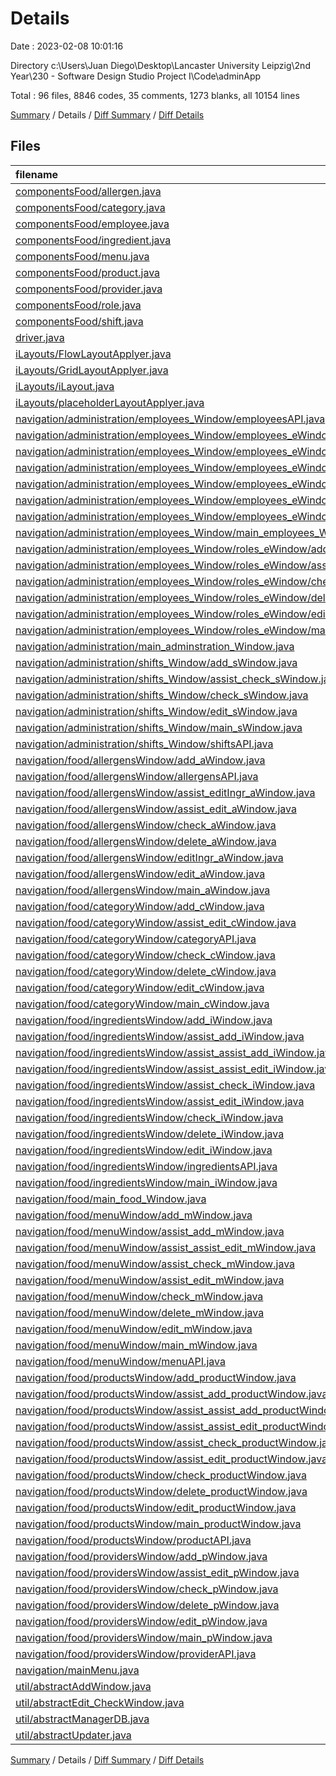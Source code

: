# Details

Date : 2023-02-08 10:01:16

Directory c:\\Users\\Juan Diego\\Desktop\\Lancaster University Leipzig\\2nd Year\\230 - Software Design Studio Project I\\Code\\adminApp

Total : 96 files,  8846 codes, 35 comments, 1273 blanks, all 10154 lines

[Summary](results.md) / Details / [Diff Summary](diff.md) / [Diff Details](diff-details.md)

## Files
| filename | language | code | comment | blank | total |
| :--- | :--- | ---: | ---: | ---: | ---: |
| [componentsFood/allergen.java](/componentsFood/allergen.java) | Java | 18 | 0 | 7 | 25 |
| [componentsFood/category.java](/componentsFood/category.java) | Java | 23 | 0 | 8 | 31 |
| [componentsFood/employee.java](/componentsFood/employee.java) | Java | 38 | 0 | 10 | 48 |
| [componentsFood/ingredient.java](/componentsFood/ingredient.java) | Java | 50 | 0 | 12 | 62 |
| [componentsFood/menu.java](/componentsFood/menu.java) | Java | 33 | 0 | 10 | 43 |
| [componentsFood/product.java](/componentsFood/product.java) | Java | 33 | 0 | 9 | 42 |
| [componentsFood/provider.java](/componentsFood/provider.java) | Java | 23 | 0 | 8 | 31 |
| [componentsFood/role.java](/componentsFood/role.java) | Java | 18 | 0 | 7 | 25 |
| [componentsFood/shift.java](/componentsFood/shift.java) | Java | 50 | 0 | 12 | 62 |
| [driver.java](/driver.java) | Java | 6 | 0 | 2 | 8 |
| [iLayouts/FlowLayoutApplyer.java](/iLayouts/FlowLayoutApplyer.java) | Java | 12 | 0 | 5 | 17 |
| [iLayouts/GridLayoutApplyer.java](/iLayouts/GridLayoutApplyer.java) | Java | 18 | 0 | 5 | 23 |
| [iLayouts/iLayout.java](/iLayouts/iLayout.java) | Java | 4 | 0 | 2 | 6 |
| [iLayouts/placeholderLayoutApplyer.java](/iLayouts/placeholderLayoutApplyer.java) | Java | 9 | 0 | 4 | 13 |
| [navigation/administration/employees_Window/employeesAPI.java](/navigation/administration/employees_Window/employeesAPI.java) | Java | 327 | 1 | 25 | 353 |
| [navigation/administration/employees_Window/employees_eWindow/add_eWindow.java](/navigation/administration/employees_Window/employees_eWindow/add_eWindow.java) | Java | 83 | 0 | 17 | 100 |
| [navigation/administration/employees_Window/employees_eWindow/assist_edit_eWindow.java](/navigation/administration/employees_Window/employees_eWindow/assist_edit_eWindow.java) | Java | 124 | 0 | 19 | 143 |
| [navigation/administration/employees_Window/employees_eWindow/check_eWindow.java](/navigation/administration/employees_Window/employees_eWindow/check_eWindow.java) | Java | 53 | 0 | 11 | 64 |
| [navigation/administration/employees_Window/employees_eWindow/delete_eWindow.java](/navigation/administration/employees_Window/employees_eWindow/delete_eWindow.java) | Java | 70 | 0 | 12 | 82 |
| [navigation/administration/employees_Window/employees_eWindow/edit_eWindow.java](/navigation/administration/employees_Window/employees_eWindow/edit_eWindow.java) | Java | 63 | 0 | 14 | 77 |
| [navigation/administration/employees_Window/employees_eWindow/main_eWindow.java](/navigation/administration/employees_Window/employees_eWindow/main_eWindow.java) | Java | 58 | 0 | 9 | 67 |
| [navigation/administration/employees_Window/main_employees_Window.java](/navigation/administration/employees_Window/main_employees_Window.java) | Java | 44 | 0 | 9 | 53 |
| [navigation/administration/employees_Window/roles_eWindow/add_rWindow.java](/navigation/administration/employees_Window/roles_eWindow/add_rWindow.java) | Java | 49 | 0 | 10 | 59 |
| [navigation/administration/employees_Window/roles_eWindow/assist_edit_rWindow.java](/navigation/administration/employees_Window/roles_eWindow/assist_edit_rWindow.java) | Java | 78 | 0 | 14 | 92 |
| [navigation/administration/employees_Window/roles_eWindow/check_rWindow.java](/navigation/administration/employees_Window/roles_eWindow/check_rWindow.java) | Java | 47 | 0 | 12 | 59 |
| [navigation/administration/employees_Window/roles_eWindow/delete_rWindow.java](/navigation/administration/employees_Window/roles_eWindow/delete_rWindow.java) | Java | 72 | 0 | 11 | 83 |
| [navigation/administration/employees_Window/roles_eWindow/edit_rWindow.java](/navigation/administration/employees_Window/roles_eWindow/edit_rWindow.java) | Java | 64 | 0 | 11 | 75 |
| [navigation/administration/employees_Window/roles_eWindow/main_rWindow.java](/navigation/administration/employees_Window/roles_eWindow/main_rWindow.java) | Java | 58 | 0 | 9 | 67 |
| [navigation/administration/main_adminstration_Window.java](/navigation/administration/main_adminstration_Window.java) | Java | 48 | 2 | 9 | 59 |
| [navigation/administration/shifts_Window/add_sWindow.java](/navigation/administration/shifts_Window/add_sWindow.java) | Java | 150 | 1 | 19 | 170 |
| [navigation/administration/shifts_Window/assist_check_sWindow.java](/navigation/administration/shifts_Window/assist_check_sWindow.java) | Java | 63 | 2 | 10 | 75 |
| [navigation/administration/shifts_Window/check_sWindow.java](/navigation/administration/shifts_Window/check_sWindow.java) | Java | 68 | 0 | 10 | 78 |
| [navigation/administration/shifts_Window/edit_sWindow.java](/navigation/administration/shifts_Window/edit_sWindow.java) | Java | 146 | 0 | 20 | 166 |
| [navigation/administration/shifts_Window/main_sWindow.java](/navigation/administration/shifts_Window/main_sWindow.java) | Java | 54 | 4 | 9 | 67 |
| [navigation/administration/shifts_Window/shiftsAPI.java](/navigation/administration/shifts_Window/shiftsAPI.java) | Java | 311 | 2 | 23 | 336 |
| [navigation/food/allergensWindow/add_aWindow.java](/navigation/food/allergensWindow/add_aWindow.java) | Java | 49 | 0 | 11 | 60 |
| [navigation/food/allergensWindow/allergensAPI.java](/navigation/food/allergensWindow/allergensAPI.java) | Java | 243 | 4 | 17 | 264 |
| [navigation/food/allergensWindow/assist_editIngr_aWindow.java](/navigation/food/allergensWindow/assist_editIngr_aWindow.java) | Java | 116 | 0 | 18 | 134 |
| [navigation/food/allergensWindow/assist_edit_aWindow.java](/navigation/food/allergensWindow/assist_edit_aWindow.java) | Java | 80 | 0 | 13 | 93 |
| [navigation/food/allergensWindow/check_aWindow.java](/navigation/food/allergensWindow/check_aWindow.java) | Java | 46 | 0 | 12 | 58 |
| [navigation/food/allergensWindow/delete_aWindow.java](/navigation/food/allergensWindow/delete_aWindow.java) | Java | 77 | 0 | 12 | 89 |
| [navigation/food/allergensWindow/editIngr_aWindow.java](/navigation/food/allergensWindow/editIngr_aWindow.java) | Java | 80 | 0 | 14 | 94 |
| [navigation/food/allergensWindow/edit_aWindow.java](/navigation/food/allergensWindow/edit_aWindow.java) | Java | 63 | 0 | 14 | 77 |
| [navigation/food/allergensWindow/main_aWindow.java](/navigation/food/allergensWindow/main_aWindow.java) | Java | 66 | 0 | 6 | 72 |
| [navigation/food/categoryWindow/add_cWindow.java](/navigation/food/categoryWindow/add_cWindow.java) | Java | 63 | 0 | 9 | 72 |
| [navigation/food/categoryWindow/assist_edit_cWindow.java](/navigation/food/categoryWindow/assist_edit_cWindow.java) | Java | 87 | 0 | 14 | 101 |
| [navigation/food/categoryWindow/categoryAPI.java](/navigation/food/categoryWindow/categoryAPI.java) | Java | 258 | 3 | 17 | 278 |
| [navigation/food/categoryWindow/check_cWindow.java](/navigation/food/categoryWindow/check_cWindow.java) | Java | 52 | 0 | 12 | 64 |
| [navigation/food/categoryWindow/delete_cWindow.java](/navigation/food/categoryWindow/delete_cWindow.java) | Java | 72 | 0 | 12 | 84 |
| [navigation/food/categoryWindow/edit_cWindow.java](/navigation/food/categoryWindow/edit_cWindow.java) | Java | 68 | 0 | 12 | 80 |
| [navigation/food/categoryWindow/main_cWindow.java](/navigation/food/categoryWindow/main_cWindow.java) | Java | 58 | 0 | 9 | 67 |
| [navigation/food/ingredientsWindow/add_iWindow.java](/navigation/food/ingredientsWindow/add_iWindow.java) | Java | 64 | 0 | 10 | 74 |
| [navigation/food/ingredientsWindow/assist_add_iWindow.java](/navigation/food/ingredientsWindow/assist_add_iWindow.java) | Java | 99 | 0 | 14 | 113 |
| [navigation/food/ingredientsWindow/assist_assist_add_iWindow.java](/navigation/food/ingredientsWindow/assist_assist_add_iWindow.java) | Java | 115 | 0 | 17 | 132 |
| [navigation/food/ingredientsWindow/assist_assist_edit_iWindow.java](/navigation/food/ingredientsWindow/assist_assist_edit_iWindow.java) | Java | 147 | 0 | 18 | 165 |
| [navigation/food/ingredientsWindow/assist_check_iWindow.java](/navigation/food/ingredientsWindow/assist_check_iWindow.java) | Java | 72 | 0 | 18 | 90 |
| [navigation/food/ingredientsWindow/assist_edit_iWindow.java](/navigation/food/ingredientsWindow/assist_edit_iWindow.java) | Java | 135 | 0 | 16 | 151 |
| [navigation/food/ingredientsWindow/check_iWindow.java](/navigation/food/ingredientsWindow/check_iWindow.java) | Java | 87 | 0 | 13 | 100 |
| [navigation/food/ingredientsWindow/delete_iWindow.java](/navigation/food/ingredientsWindow/delete_iWindow.java) | Java | 115 | 0 | 16 | 131 |
| [navigation/food/ingredientsWindow/edit_iWindow.java](/navigation/food/ingredientsWindow/edit_iWindow.java) | Java | 75 | 0 | 14 | 89 |
| [navigation/food/ingredientsWindow/ingredientsAPI.java](/navigation/food/ingredientsWindow/ingredientsAPI.java) | Java | 466 | 6 | 34 | 506 |
| [navigation/food/ingredientsWindow/main_iWindow.java](/navigation/food/ingredientsWindow/main_iWindow.java) | Java | 67 | 0 | 9 | 76 |
| [navigation/food/main_food_Window.java](/navigation/food/main_food_Window.java) | Java | 69 | 0 | 9 | 78 |
| [navigation/food/menuWindow/add_mWindow.java](/navigation/food/menuWindow/add_mWindow.java) | Java | 80 | 0 | 13 | 93 |
| [navigation/food/menuWindow/assist_add_mWindow.java](/navigation/food/menuWindow/assist_add_mWindow.java) | Java | 146 | 0 | 20 | 166 |
| [navigation/food/menuWindow/assist_assist_edit_mWindow.java](/navigation/food/menuWindow/assist_assist_edit_mWindow.java) | Java | 232 | 0 | 28 | 260 |
| [navigation/food/menuWindow/assist_check_mWindow.java](/navigation/food/menuWindow/assist_check_mWindow.java) | Java | 63 | 0 | 13 | 76 |
| [navigation/food/menuWindow/assist_edit_mWindow.java](/navigation/food/menuWindow/assist_edit_mWindow.java) | Java | 119 | 0 | 15 | 134 |
| [navigation/food/menuWindow/check_mWindow.java](/navigation/food/menuWindow/check_mWindow.java) | Java | 75 | 0 | 14 | 89 |
| [navigation/food/menuWindow/delete_mWindow.java](/navigation/food/menuWindow/delete_mWindow.java) | Java | 80 | 0 | 14 | 94 |
| [navigation/food/menuWindow/edit_mWindow.java](/navigation/food/menuWindow/edit_mWindow.java) | Java | 77 | 0 | 13 | 90 |
| [navigation/food/menuWindow/main_mWindow.java](/navigation/food/menuWindow/main_mWindow.java) | Java | 58 | 0 | 9 | 67 |
| [navigation/food/menuWindow/menuAPI.java](/navigation/food/menuWindow/menuAPI.java) | Java | 259 | 1 | 21 | 281 |
| [navigation/food/productsWindow/add_productWindow.java](/navigation/food/productsWindow/add_productWindow.java) | Java | 99 | 0 | 17 | 116 |
| [navigation/food/productsWindow/assist_add_productWindow.java](/navigation/food/productsWindow/assist_add_productWindow.java) | Java | 169 | 0 | 21 | 190 |
| [navigation/food/productsWindow/assist_assist_add_productWindow.java](/navigation/food/productsWindow/assist_assist_add_productWindow.java) | Java | 103 | 0 | 19 | 122 |
| [navigation/food/productsWindow/assist_assist_edit_productWindow.java](/navigation/food/productsWindow/assist_assist_edit_productWindow.java) | Java | 265 | 0 | 28 | 293 |
| [navigation/food/productsWindow/assist_check_productWindow.java](/navigation/food/productsWindow/assist_check_productWindow.java) | Java | 69 | 0 | 15 | 84 |
| [navigation/food/productsWindow/assist_edit_productWindow.java](/navigation/food/productsWindow/assist_edit_productWindow.java) | Java | 121 | 0 | 15 | 136 |
| [navigation/food/productsWindow/check_productWindow.java](/navigation/food/productsWindow/check_productWindow.java) | Java | 77 | 0 | 15 | 92 |
| [navigation/food/productsWindow/delete_productWindow.java](/navigation/food/productsWindow/delete_productWindow.java) | Java | 107 | 0 | 17 | 124 |
| [navigation/food/productsWindow/edit_productWindow.java](/navigation/food/productsWindow/edit_productWindow.java) | Java | 79 | 0 | 15 | 94 |
| [navigation/food/productsWindow/main_productWindow.java](/navigation/food/productsWindow/main_productWindow.java) | Java | 58 | 0 | 9 | 67 |
| [navigation/food/productsWindow/productAPI.java](/navigation/food/productsWindow/productAPI.java) | Java | 453 | 5 | 29 | 487 |
| [navigation/food/providersWindow/add_pWindow.java](/navigation/food/providersWindow/add_pWindow.java) | Java | 55 | 0 | 9 | 64 |
| [navigation/food/providersWindow/assist_edit_pWindow.java](/navigation/food/providersWindow/assist_edit_pWindow.java) | Java | 83 | 0 | 13 | 96 |
| [navigation/food/providersWindow/check_pWindow.java](/navigation/food/providersWindow/check_pWindow.java) | Java | 46 | 0 | 12 | 58 |
| [navigation/food/providersWindow/delete_pWindow.java](/navigation/food/providersWindow/delete_pWindow.java) | Java | 72 | 1 | 12 | 85 |
| [navigation/food/providersWindow/edit_pWindow.java](/navigation/food/providersWindow/edit_pWindow.java) | Java | 62 | 0 | 11 | 73 |
| [navigation/food/providersWindow/main_pWindow.java](/navigation/food/providersWindow/main_pWindow.java) | Java | 58 | 0 | 9 | 67 |
| [navigation/food/providersWindow/providerAPI.java](/navigation/food/providersWindow/providerAPI.java) | Java | 121 | 3 | 11 | 135 |
| [navigation/mainMenu.java](/navigation/mainMenu.java) | Java | 42 | 0 | 9 | 51 |
| [util/abstractAddWindow.java](/util/abstractAddWindow.java) | Java | 60 | 0 | 20 | 80 |
| [util/abstractEdit_CheckWindow.java](/util/abstractEdit_CheckWindow.java) | Java | 50 | 0 | 17 | 67 |
| [util/abstractManagerDB.java](/util/abstractManagerDB.java) | Java | 15 | 0 | 4 | 19 |
| [util/abstractUpdater.java](/util/abstractUpdater.java) | Java | 39 | 0 | 12 | 51 |

[Summary](results.md) / Details / [Diff Summary](diff.md) / [Diff Details](diff-details.md)